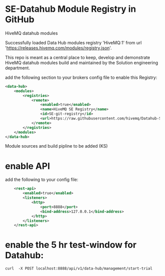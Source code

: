# SE-Datahub Module Registry in GitHub

HiveMQ datahub modules

Successfully loaded Data Hub modules registry 'HiveMQ:1' from url 'https://releases.hivemq.com/modules/registry.json'.

This repo is meant as a central place to keep, develop and demonstrate HiveMQ datahub modules build and maintained by the Solution engineering department.

add the following section to your brokers config file to enable this Registry:

```xml
<data-hub>
    <modules>
        <registries>
            <remote>
                <enabled>true</enabled>
                <name>HiveMQ SE Registry</name>
                <id>SE-git-registry</id>
                <url>https://raw.githubusercontent.com/hivemq/Datahub-SE-Registry/refs/heads/main/registry.json</url>
            </remote>
        </registries>
    </modules>
</data-hub>

```

Module sources and build pipline to be added (KS)

# enable API
add the following to your config file:
```xml
    <rest-api>
        <enabled>true</enabled>
        <listeners>
            <http>
                <port>8888</port>
                <bind-address>127.0.0.1</bind-address>
            </http>
        </listeners>
    </rest-api>
```

# enable the 5 hr test-window for Datahub:
```curl  -X POST localhost:8888/api/v1/data-hub/management/start-trial```
